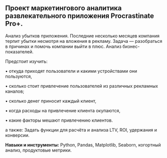 
## Проект маркетингового аналитика развлекательного приложения Procrastinate Pro+.
Анализ убытков приложения. Последние несколько месяцев компания терпит убытки несмотря на  вложения в рекламу. Задача — разобраться в причинах и помочь компании выйти в плюс. Анализ бизнес-показателей.


Предстоит изучить:

•	откуда приходят пользователи и какими устройствами они пользуются,

•	сколько стоит привлечение пользователей из различных рекламных каналов;

•	сколько денег приносит каждый клиент,

•	когда расходы на привлечение клиента окупаются,

•	какие факторы мешают привлечению клиентов.

а также: Задать функции для расчёта и анализа LTV, ROI, удержания и конверсии.


**Навыки и инструменты:**  Python, Pandas, Matplotlib, Seaborn, когортный анализ, продуктовые метрики.
